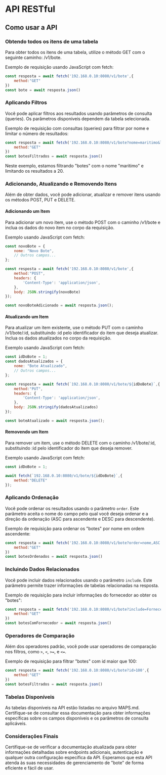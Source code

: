 # API RESTful

## Como usar a API

### Obtendo todos os itens de uma tabela

Para obter todos os itens de uma tabela, utilize o método GET com o seguinte caminho: /v1/bote.

Exemplo de requisição usando JavaScript com fetch:

```js
const resposta = await fetch('192.168.0.10:8080/v1/bote',{
    method:"GET"
})
const bote = await resposta.json()
```

### Aplicando Filtros

Você pode aplicar filtros aos resultados usando parâmetros de consulta (queries). Os parâmetros disponíveis dependem da tabela selecionada.

Exemplo de requisição com consultas (queries) para filtrar por nome e limitar o número de resultados:

```js
const resposta = await fetch('192.168.0.10:8080/v1/bote?nome=maritimo&limit=20',{
    method:"GET"
})
const botesFiltrados = await resposta.json()
```

Neste exemplo, estamos filtrando "botes" com o nome "maritimo" e limitando os resultados a 20.

### Adicionando, Atualizando e Removendo Itens

Além de obter dados, você pode adicionar, atualizar e remover itens usando os métodos POST, PUT e DELETE.

#### Adicionando um Item

Para adicionar um novo item, use o método POST com o caminho /v1/bote e inclua os dados do novo item no corpo da requisição.

Exemplo usando JavaScript com fetch:

```js
const novoBote = {
    nome: "Novo Bote",
    // Outros campos...
};

const resposta = await fetch('192.168.0.10:8080/v1/bote',{
    method:"POST",
    headers: {
        'Content-Type': 'application/json',
    },
    body: JSON.stringify(novoBote)
});

const novoBoteAdicionado = await resposta.json();
```

#### Atualizando um Item

Para atualizar um item existente, use o método PUT com o caminho /v1/bote/:id, substituindo :id pelo identificador do item que deseja atualizar. Inclua os dados atualizados no corpo da requisição.

Exemplo usando JavaScript com fetch:

```js
const idDoBote = 1;
const dadosAtualizados = {
    nome: "Bote Atualizado",
    // Outros campos...
};

const resposta = await fetch(`192.168.0.10:8080/v1/bote/${idDoBote}`,{
    method:"PUT",
    headers: {
        'Content-Type': 'application/json',
    },
    body: JSON.stringify(dadosAtualizados)
});

const boteAtualizado = await resposta.json();
```

#### Removendo um Item

Para remover um item, use o método DELETE com o caminho /v1/bote/:id, substituindo :id pelo identificador do item que deseja remover.

Exemplo usando JavaScript com fetch:

```js
const idDoBote = 1;

await fetch(`192.168.0.10:8080/v1/bote/${idDoBote}`,{
    method:"DELETE"
});
```

### Aplicando Ordenação

Você pode ordenar os resultados usando o parâmetro `order`. Este parâmetro aceita o nome do campo pelo qual você deseja ordenar e a direção da ordenação (ASC para ascendente e DESC para descendente).

Exemplo de requisição para ordenar os "botes" por nome em ordem ascendente:

```js
const resposta = await fetch('192.168.0.10:8080/v1/bote?order=nome,ASC',{
    method:"GET"
})
const botesOrdenados = await resposta.json()
```

### Incluindo Dados Relacionados

Você pode incluir dados relacionados usando o parâmetro `include`. Este parâmetro permite trazer informações de tabelas relacionadas na resposta.

Exemplo de requisição para incluir informações do fornecedor ao obter os "botes":

```js
const resposta = await fetch('192.168.0.10:8080/v1/bote?include=Fornecedor',{
    method:"GET"
})
const botesComFornecedor = await resposta.json()
```

### Operadores de Comparação

Além dos operadores padrão, você pode usar operadores de comparação nos filtros, como `>`, `<`, `>=`, e `<=`.

Exemplo de requisição para filtrar "botes" com id maior que 100:

```js
const resposta = await fetch('192.168.0.10:8080/v1/bote?id>100',{
    method:"GET"
})
const botesFiltrados = await resposta.json()
```

### Tabelas Disponíveis

As tabelas disponíveis na API estão listadas no arquivo MAPS.md. Certifique-se de consultar essa documentação para obter informações específicas sobre os campos disponíveis e os parâmetros de consulta aplicáveis.

### Considerações Finais

Certifique-se de verificar a documentação atualizada para obter informações detalhadas sobre endpoints adicionais, autenticação e qualquer outra configuração específica da API. Esperamos que esta API atenda às suas necessidades de gerenciamento de "bote" de forma eficiente e fácil de usar.
